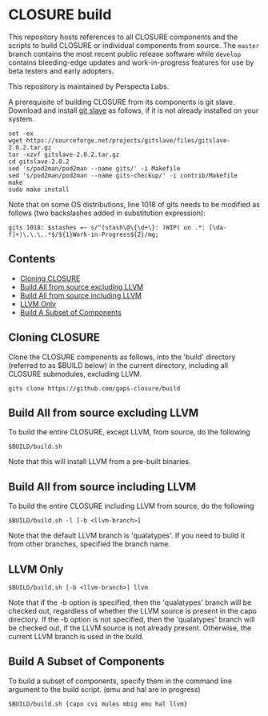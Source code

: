 # CLOSURE build
This repository hosts references to all CLOSURE components and the scripts to build CLOSURE or individual components from source. The `master` branch contains the most recent public release software while `develop` contains bleeding-edge updates and work-in-progress features for use by beta testers and early adopters.

This repository is maintained by Perspecta Labs.

A prerequisite of building CLOSURE from its components is git slave. Download and install [git slave](http://gitslave.sourceforge.net/) as follows, if it is not already installed on your system.
```
set -ex
wget https://sourceforge.net/projects/gitslave/files/gitslave-2.0.2.tar.gz
tar -xzvf gitslave-2.0.2.tar.gz
cd gitslave-2.0.2
sed 's/pod2man/pod2man --name gits/' -i Makefile
sed 's/pod2man/pod2man --name gits-checkup/' -i contrib/Makefile
make
sudo make install
```
Note that on some OS distributions, line 1018 of gits needs to be modified as follows (two backslashes added in substitution expression):
```
gits 1018: $stashes =~ s/^(stash\@\{\d+\}: )WIP( on .*: [\da-f]+)\.\.\..*$/${1}Work-in-Progress${2}/mg;
```

## Contents
- [Cloning CLOSURE](#cloning-closure)
- [Build All from source excluding LLVM](#build-all-from-source-excluding-llvm)
- [Build All from source including LLVM](#build-all-from-source-including-llvm)
- [LLVM Only](#build-llvm-only)
- [Build A Subset of Components](#build-a-subset-of-components)

## Cloning CLOSURE
Clone the CLOSURE components as follows, into the 'build' directory (referred to as $BUILD below) in the current directory, including all CLOSURE submodules, excluding LLVM.

```
gits clone https://github.com/gaps-closure/build
```

## Build All from source excluding LLVM
To build the entire CLOSURE, except LLVM, from source, do the following

```
$BUILD/build.sh
```

Note that this will install LLVM from a pre-built binaries.

## Build All from source including LLVM
To build the entire CLOSURE including LLVM from source, do the following

```
$BUILD/build.sh -l [-b <llvm-branch>]
```
Note that the default LLVM branch is 'qualatypes'. If you need to build it from other branches, specified the branch name.

## LLVM Only
```
$BUILD/build.sh [-b <llvm-branch>] llvm
```
Note that if the -b <llvm-branch> option is specified, then the 'qualatypes' branch will be checked out, regardless of whether the LLVM source is present in the capo directory.
If the -b <llvm-branch> option is not specified, then the 'qualatypes' branch will be checked out, if the LLVM source is not already present. Otherwise, the current LLVM branch is used in the build.

## Build A Subset of Components
To build a subset of components, specify them in the command line argument to the build script. (emu and hal are in progress)

```
$BUILD/build.sh {capo cvi mules mbig emu hal llvm}
```


